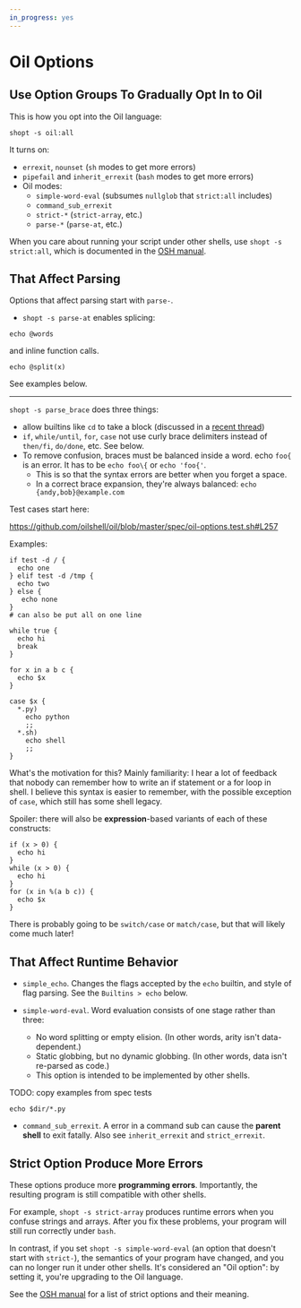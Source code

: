 ```yaml
---
in_progress: yes
---
```


Oil Options
===========

<!--

Notes:
- OSH manual describes some options.  Could move them here.
- Copy in frmo quick ref
-->

<div id="toc">
</div>


## Use **Option Groups** To Gradually Opt In to Oil
 
This is how you opt into the Oil language:

```
shopt -s oil:all
```

It turns on:

- `errexit`, `nounset` (`sh` modes to get more errors)
- `pipefail` and `inherit_errexit` (`bash` modes to get more errors)
- Oil modes:
  - `simple-word-eval` (subsumes `nullglob` that `strict:all` includes)
  - `command_sub_errexit`
  - `strict-*` (`strict-array`, etc.)
  - `parse-*` (`parse-at`, etc.)

When you care about running your script under other shells, use `shopt -s
strict:all`, which is documented in the [OSH manual](osh-manual.html).

## That Affect Parsing

Options that affect parsing start with `parse-`.

- `shopt -s parse-at` enables splicing:

```
echo @words
```

and inline function calls.

```
echo @split(x)
```

See examples below.


---

`shopt -s parse_brace` does three things:

- allow builtins like `cd` to take a block (discussed in a [recent thread](https://oilshell.zulipchat.com/#narrow/stream/121540-oil-discuss/topic/cd.20now.20takes.20a.20Ruby-like.20block))
- `if`, `while/until`, `for`, `case` not use curly brace delimiters instead of `then/fi`, `do/done`, etc.  See below.
- To remove confusion, braces must be balanced inside a word.  echo `foo{` is an error.  It has to be `echo foo\{` or `echo 'foo{'`.
  - This is so that the syntax errors are better when you forget a space.
  - In a correct brace expansion, they're always balanced: `echo {andy,bob}@example.com`


Test cases start here:

https://github.com/oilshell/oil/blob/master/spec/oil-options.test.sh#L257

Examples:

```
if test -d / {
  echo one
} elif test -d /tmp {
  echo two
} else {
   echo none
}
# can also be put all on one line

while true {
  echo hi
  break
}

for x in a b c {
  echo $x
}

case $x {
  *.py)
    echo python
    ;;
  *.sh)
    echo shell
    ;;
}
```


What's the motivation for this?  Mainly familiarity: I hear a lot of feedback that nobody can remember how to write an if statement or a for loop in shell.  I believe this syntax is easier to remember, with the possible exception of `case`, which still has some shell legacy.

Spoiler: there will also be **expression**-based variants of each of these constructs:

```
if (x > 0) {
  echo hi
}
while (x > 0) {
  echo hi
}
for (x in %(a b c)) {
  echo $x
}
```

There is probably going to be `switch/case` or `match/case`, but that will
likely come much later!

## That Affect Runtime Behavior

- `simple_echo`.  Changes the flags accepted by the `echo` builtin, and style of flag parsing.
  See the `Builtins > echo` below.

- `simple-word-eval`.  Word evaluation consists of one stage rather than three:
  - No word splitting or empty elision.  (In other words, arity isn't data-dependent.)
  - Static globbing, but no dynamic globbing.  (In other words, data isn't re-parsed as code.)
  - This option is intended to be implemented by other shells.

TODO: copy examples from spec tests

```
echo $dir/*.py
```

- `command_sub_errexit`.  A error in a command sub can cause the **parent shell** to
  exit fatally.  Also see `inherit_errexit` and `strict_errexit`.

## Strict Option Produce More Errors

These options produce more **programming errors**.  Importantly, the resulting
program is still compatible with other shells.

For example, `shopt -s strict-array` produces runtime errors when you confuse
strings and arrays.  After you fix these problems, your program will still run
correctly under `bash`.

In contrast, if you set `shopt -s simple-word-eval` (an option that doesn't
start with `strict-`), the semantics of your program have changed, and you can
no longer run it under other shells.  It's considered an "Oil option": by
setting it, you're upgrading to the Oil language.

See the [OSH manual](osh-manual.html) for a list of strict options and their
meaning.

